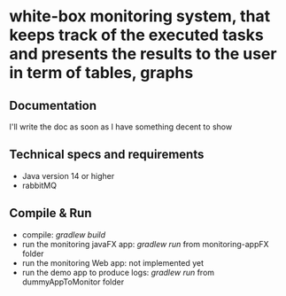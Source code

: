 # white-box monitoring system, that keeps track of the executed tasks and presents the results to the user in term of tables, graphs <br/>

## Documentation
I'll write the doc as soon as I have something decent to show <br/>

## Technical specs and requirements 
* Java version 14 or higher
* rabbitMQ
## Compile & Run
* compile: *gradlew build*
* run the monitoring javaFX app: *gradlew run* from monitoring-appFX folder 
* run the monitoring Web app: not implemented yet
* run the demo app to produce logs: *gradlew run* from dummyAppToMonitor folder
